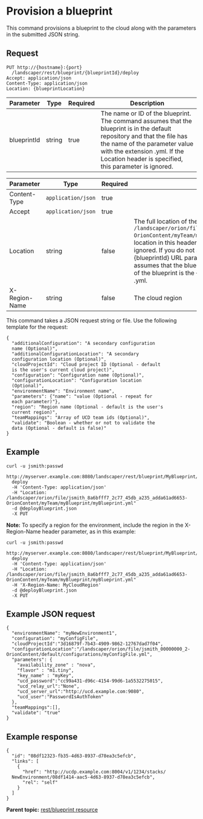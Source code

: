 # Provision a blueprint

This command provisions a blueprint to the cloud along with the parameters in the submitted JSON string.

## Request

```
PUT http://{hostname}:{port}
  /landscaper/rest/blueprint/{blueprintId}/deploy
Accept: application/json
Content-Type: application/json
Location: {blueprintLocation}

```

|Parameter|Type|Required|Description|
|---------|----|--------|-----------|
|blueprintId|string|true|The name or ID of the blueprint. The command assumes that the blueprint is in the default repository and that the file has the name of the parameter value with the extension .yml. If the Location header is specified, this parameter is ignored.|

|Parameter|Type|Required|Description|
|---------|----|--------|-----------|
|Content-Type|`application/json`|true| |
|Accept|`application/json`|true| |
|Location|string|false|The full location of the blueprint, such as `/landscaper/orion/file/jsmith_8a6bfff7_2c77_45db_a235_adda61ad6653-OrionContent/myTeam/myBlueprint/myBlueprint.yml`. If you specify the location in this header, the value of the \{blueprintId\} URL parameter is ignored. If you do not specify the location in this header, the value of the \{blueprintId\} URL parameter is used instead. In this case, the command assumes that the blueprint is in the default repository and that the name of the blueprint is the \{blueprintId\} URL parameter plus the extension .yml.|
|X-Region-Name|string|false|The cloud region|

This command takes a JSON request string or file. Use the following template for the request:

```
{
  "additionalConfiguration": "A secondary configuration 
  name (Optional)",
  "additionalConfigurationLocation": "A secondary 
  configuration location (Optional)",
  "cloudProjectId": "Cloud project ID (Optional - default 
  is the user's current cloud project)",
  "configuration": "Configuration name (Optional)",
  "configurationLocation": "Configuration location 
  (Optional)",
  "environmentName": "Environment name",
  "parameters": {"name": "value (Optional - repeat for 
  each parameter)"},
  "region": "Region name (Optional - default is the user's 
  current region)",
  "teamMappings": "Array of UCD team ids (Optional)",
  "validate": "Boolean - whether or not to validate the 
  data (Optional - default is false)"
}

```

## Example

```
curl -u jsmith:passwd 
  http://myserver.example.com:8080/landscaper/rest/blueprint/MyBlueprint/
  deploy
  -H 'Content-Type: application/json'
  -H "Location: /landscaper/orion/file/jsmith_8a6bfff7_2c77_45db_a235_adda61ad6653-OrionContent/myTeam/myBlueprint/myBlueprint.yml"
  -d @deployBlueprint.json
  -X PUT
```

**Note:** To specify a region for the environment, include the region in the X-Region-Name header parameter, as in this example:

```
curl -u jsmith:passwd 
  http://myserver.example.com:8080/landscaper/rest/blueprint/MyBlueprint/
  deploy
  -H 'Content-Type: application/json'
  -H "Location: /landscaper/orion/file/jsmith_8a6bfff7_2c77_45db_a235_adda61ad6653-OrionContent/myTeam/myBlueprint/myBlueprint.yml"
  -H 'X-Region-Name: MyCloudRegion'
  -d @deployBlueprint.json
  -X PUT
```

## Example JSON request

```
{
  "environmentName": "myNewEnvironment1",
  "configuration": "myConfigFile",
  "cloudProjectId":"3d16879f-7b43-4909-9862-12767dad7f04",
  "configurationLocation":"/landscaper/orion/file/jsmith_00000000_2-OrionContent/default/configurations/myConfigFile.yml",
  "parameters": {
    "availability_zone" : "nova",
    "flavor" : "m1.tiny",
    "key_name" : "myKey",
    "ucd_password":"cc99a431-d96c-4154-99d6-1a5532275015",
    "ucd_relay_url":"None",
    "ucd_server_url":"http://ucd.example.com:9080",
    "ucd_user":"PasswordIsAuthToken"
  },
  "teamMappings":[],
  "validate": "true"
}
```

## Example response

```
{
  "id": "08df12323-fb35-4d63-8937-d78ea3c5efcb",
  "links": [
    {
      "href": "http://ucdp.example.com:8004/v1/1234/stacks/
  NewEnvironment/08df1414-aac5-4d63-8937-d78ea3c5efcb",
      "rel": "self"
    }
  ]
}
```

**Parent topic:** [rest/blueprint resource](../../com.ibm.edt.api.doc/topics/rest_blueprint_.md)

